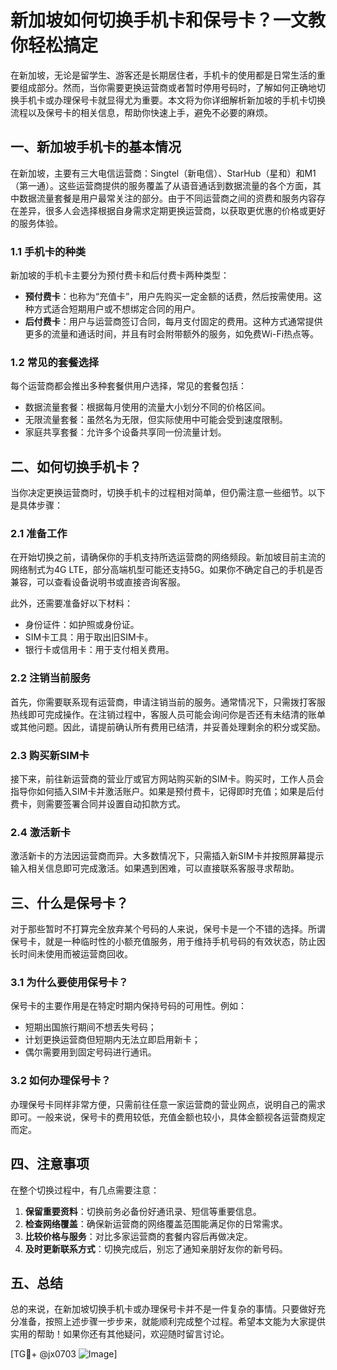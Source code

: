 # 新加坡如何切换手机卡和保号卡？一文教你轻松搞定

在新加坡，无论是留学生、游客还是长期居住者，手机卡的使用都是日常生活的重要组成部分。然而，当你需要更换运营商或者暂时停用号码时，了解如何正确地切换手机卡或办理保号卡就显得尤为重要。本文将为你详细解析新加坡的手机卡切换流程以及保号卡的相关信息，帮助你快速上手，避免不必要的麻烦。

## 一、新加坡手机卡的基本情况

在新加坡，主要有三大电信运营商：Singtel（新电信）、StarHub（星和）和M1（第一通）。这些运营商提供的服务覆盖了从语音通话到数据流量的各个方面，其中数据流量套餐是用户最常关注的部分。由于不同运营商之间的资费和服务内容存在差异，很多人会选择根据自身需求定期更换运营商，以获取更优惠的价格或更好的服务体验。

### 1.1 手机卡的种类

新加坡的手机卡主要分为预付费卡和后付费卡两种类型：

- **预付费卡**：也称为“充值卡”，用户先购买一定金额的话费，然后按需使用。这种方式适合短期用户或不想绑定合同的用户。
- **后付费卡**：用户与运营商签订合同，每月支付固定的费用。这种方式通常提供更多的流量和通话时间，并且有时会附带额外的服务，如免费Wi-Fi热点等。

### 1.2 常见的套餐选择

每个运营商都会推出多种套餐供用户选择，常见的套餐包括：

- 数据流量套餐：根据每月使用的流量大小划分不同的价格区间。
- 无限流量套餐：虽然名为无限，但实际使用中可能会受到速度限制。
- 家庭共享套餐：允许多个设备共享同一份流量计划。

## 二、如何切换手机卡？

当你决定更换运营商时，切换手机卡的过程相对简单，但仍需注意一些细节。以下是具体步骤：

### 2.1 准备工作

在开始切换之前，请确保你的手机支持所选运营商的网络频段。新加坡目前主流的网络制式为4G LTE，部分高端机型可能还支持5G。如果你不确定自己的手机是否兼容，可以查看设备说明书或直接咨询客服。

此外，还需要准备好以下材料：
- 身份证件：如护照或身份证。
- SIM卡工具：用于取出旧SIM卡。
- 银行卡或信用卡：用于支付相关费用。

### 2.2 注销当前服务

首先，你需要联系现有运营商，申请注销当前的服务。通常情况下，只需拨打客服热线即可完成操作。在注销过程中，客服人员可能会询问你是否还有未结清的账单或其他问题。因此，请提前确认所有费用已结清，并妥善处理剩余的积分或奖励。

### 2.3 购买新SIM卡

接下来，前往新运营商的营业厅或官方网站购买新的SIM卡。购买时，工作人员会指导你如何插入SIM卡并激活账户。如果是预付费卡，记得即时充值；如果是后付费卡，则需要签署合同并设置自动扣款方式。

### 2.4 激活新卡

激活新卡的方法因运营商而异。大多数情况下，只需插入新SIM卡并按照屏幕提示输入相关信息即可完成激活。如果遇到困难，可以直接联系客服寻求帮助。

## 三、什么是保号卡？

对于那些暂时不打算完全放弃某个号码的人来说，保号卡是一个不错的选择。所谓保号卡，就是一种临时性的小额充值服务，用于维持手机号码的有效状态，防止因长时间未使用而被运营商回收。

### 3.1 为什么要使用保号卡？

保号卡的主要作用是在特定时期内保持号码的可用性。例如：
- 短期出国旅行期间不想丢失号码；
- 计划更换运营商但短期内无法立即启用新卡；
- 偶尔需要用到固定号码进行通讯。

### 3.2 如何办理保号卡？

办理保号卡同样非常方便，只需前往任意一家运营商的营业网点，说明自己的需求即可。一般来说，保号卡的费用较低，充值金额也较小，具体金额视各运营商规定而定。

## 四、注意事项

在整个切换过程中，有几点需要注意：

1. **保留重要资料**：切换前务必备份好通讯录、短信等重要信息。
2. **检查网络覆盖**：确保新运营商的网络覆盖范围能满足你的日常需求。
3. **比较价格与服务**：对比多家运营商的套餐内容后再做决定。
4. **及时更新联系方式**：切换完成后，别忘了通知亲朋好友你的新号码。

## 五、总结

总的来说，在新加坡切换手机卡或办理保号卡并不是一件复杂的事情。只要做好充分准备，按照上述步骤一步步来，就能顺利完成整个过程。希望本文能为大家提供实用的帮助！如果你还有其他疑问，欢迎随时留言讨论。

[TG💪+ @jx0703 ![Image](https://github.com/user-attachments/assets/dbca1d08-cadb-493c-b0ec-ad6f7a83f270)]
